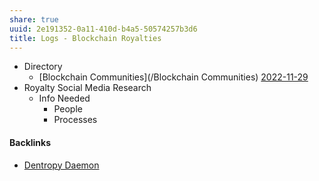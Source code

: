 ```yaml
---
share: true
uuid: 2e191352-0a11-410d-b4a5-50574257b3d6
title: Logs - Blockchain Royalties
---
```

* Directory
	* [Blockchain Communities](/Blockchain Communities)
[2022-11-29](/2022-11-29)
* Royalty Social Media Research
	* Info Needed
		* People
		* Processes

#### Backlinks

* [Dentropy Daemon](/15c66694-3dc9-4115-afb8-887a6e52ffea)